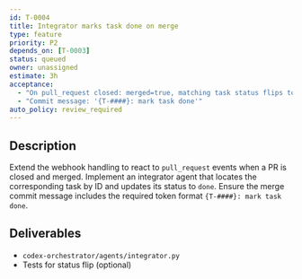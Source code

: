 ```yaml
---
id: T-0004
title: Integrator marks task done on merge
type: feature
priority: P2
depends_on: [T-0003]
status: queued
owner: unassigned
estimate: 3h
acceptance:
  - "On pull_request closed: merged=true, matching task status flips to done"
  - "Commit message: '{T-####}: mark task done'"
auto_policy: review_required
---
```


## Description
Extend the webhook handling to react to `pull_request` events when a PR is closed and merged. Implement an integrator agent that locates the corresponding task by ID and updates its status to `done`. Ensure the merge commit message includes the required token format `{T-####}: mark task done`.

## Deliverables
- `codex-orchestrator/agents/integrator.py`
- Tests for status flip (optional)